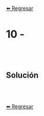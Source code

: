 [⬅️ Regresar](https://github.com/cosmoart/adventJS)

# 10 -

<br/>
<br/>

## Solución

```js
```

<br />

[⬅️ Regresar](ttps://github.com/cosmoart/adventJS)
